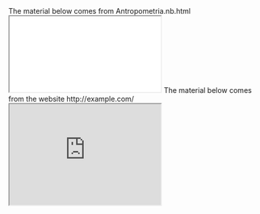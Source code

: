 <!DOCTYPE html PUBLIC "-//W3C//DTD HTML 4.01 Transitional//EN"
   "http://www.w3.org/TR/html4/loose.dtd">
<html>
  <head>
        <title>Example</title>
  </head>
  <body>
      The material below comes from Antropometria.nb.html
        <iframe src="Antropometria.nb.html" >
            no funciona
        </iframe>
        The material below comes from the website http://example.com/
        <iframe src="http://example.com/" height="200">
            Alternative text for browsers that do not understand IFrames.
        </iframe>
   </body>
</html>  

